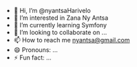 - 👋 Hi, I’m @nyantsaHarivelo
- 👀 I’m interested in Zana Ny Antsa
- 🌱 I’m currently learning Symfony
- 💞️ I’m looking to collaborate on ...
- 📫 How to reach me nyantsa@gmail.com
- 😄 Pronouns: ...
- ⚡ Fun fact: ...

<!---
nyantsaHarivelo/nyantsaHarivelo is a ✨ special ✨ repository because its `README.md` (this file) appears on your GitHub profile.
You can click the Preview link to take a look at your changes.
--->
